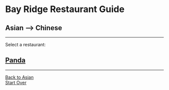 # Bay Ridge Restaurant Guide
## Asian --> Chinese
---
Select a restaurant:
## [Panda](https://www.pandabrooklyn.com/)
---
[Back to Asian](../asian.md)    
[Start Over](../home.md)